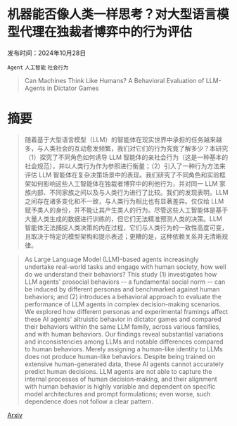 # 机器能否像人类一样思考？对大型语言模型代理在独裁者博弈中的行为评估

发布时间：2024年10月28日

`Agent` `人工智能` `社会行为`

> Can Machines Think Like Humans? A Behavioral Evaluation of LLM-Agents in Dictator Games

# 摘要

> 随着基于大型语言模型（LLM）的智能体在现实世界中承担的任务越来越多，与人类社会的互动愈发频繁，我们对它们的行为究竟了解多少？本研究（1）探究了不同角色如何诱导 LLM 智能体的亲社会行为（这是一种基本的社会规范），并以人类行为作为参照进行衡量；（2）引入了一种行为方法来评估 LLM 智能体在复杂决策场景中的表现。我们研究了不同角色和实验框架如何影响这些人工智能体在独裁者博弈中的利他行为，并对同一 LLM 家族内部、不同家族之间以及与人类行为进行了比较。我们的发现表明，LLM 之间存在诸多变化和不一致，与人类行为相比也有显著差异。仅仅给 LLM 赋予类人的身份，并不能让其产生类人的行为。尽管这些人工智能体是基于大量人类生成的数据进行训练的，但它们无法精准预测人类的决策。LLM 智能体无法捕捉人类决策的内在过程，它们与人类行为的一致性高度可变，且取决于特定的模型架构和提示表述；更糟的是，这种依赖关系并无清晰规律。

> As Large Language Model (LLM)-based agents increasingly undertake real-world tasks and engage with human society, how well do we understand their behaviors? This study (1) investigates how LLM agents' prosocial behaviors -- a fundamental social norm -- can be induced by different personas and benchmarked against human behaviors; and (2) introduces a behavioral approach to evaluate the performance of LLM agents in complex decision-making scenarios. We explored how different personas and experimental framings affect these AI agents' altruistic behavior in dictator games and compared their behaviors within the same LLM family, across various families, and with human behaviors. Our findings reveal substantial variations and inconsistencies among LLMs and notable differences compared to human behaviors. Merely assigning a human-like identity to LLMs does not produce human-like behaviors. Despite being trained on extensive human-generated data, these AI agents cannot accurately predict human decisions. LLM agents are not able to capture the internal processes of human decision-making, and their alignment with human behavior is highly variable and dependent on specific model architectures and prompt formulations; even worse, such dependence does not follow a clear pattern.

[Arxiv](https://arxiv.org/abs/2410.21359)